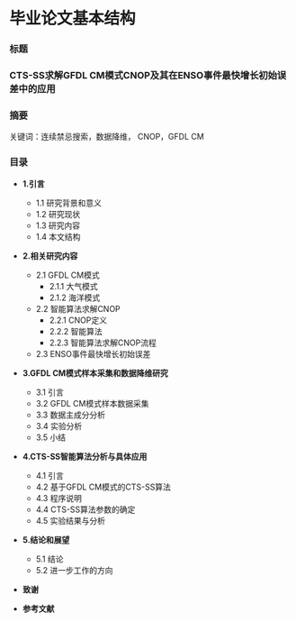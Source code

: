 # 毕业论文基本结构

### 标题

### CTS-SS求解GFDL CM模式CNOP及其在ENSO事件最快增长初始误差中的应用

### 摘要

关键词：连续禁忌搜索，数据降维， CNOP，GFDL CM  

### 目录

* **1.引言**

	* 1.1 研究背景和意义
	* 1.2 研究现状
	* 1.3 研究内容
	* 1.4 本文结构
 
* **2.相关研究内容**

	* 2.1 GFDL CM模式
		* 2.1.1 大气模式
		* 2.1.2 海洋模式 
	* 2.2 智能算法求解CNOP
		* 2.2.1 CNOP定义
		* 2.2.2 智能算法
		* 2.2.3 智能算法求解CNOP流程	 		
	* 2.3 ENSO事件最快增长初始误差

* **3.GFDL CM模式样本采集和数据降维研究**

	* 3.1 引言
	* 3.2 GFDL CM模式样本数据采集
	* 3.3 数据主成分分析
	* 3.4 实验分析
	* 3.5 小结

* **4.CTS-SS智能算法分析与具体应用** 	

	* 4.1 引言
	* 4.2 基于GFDL CM模式的CTS-SS算法
	* 4.3 程序说明
	* 4.4 CTS-SS算法参数的确定
	* 4.5 实验结果与分析

* **5.结论和展望**

	* 5.1 结论 
	* 5.2 进一步工作的方向

* **致谢**

* **参考文献**